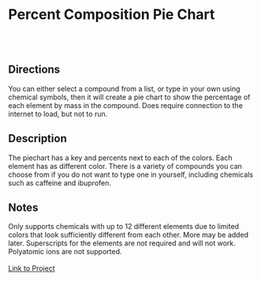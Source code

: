 # Percent Composition Pie Chart
<br></br>
## Directions
You can either select a compound from a list, or type in your own using chemical symbols, then it will create a pie chart to show the percentage of each element by mass in the compound. Does require connection to the internet to load, but not to run.

## Description
The piechart has a key and percents next to each of the colors. Each element has as different color. There is a variety of compounds you can choose from if you do not want to type one in yourself, including chemicals such as caffeine and ibuprofen. 

## Notes
Only supports chemicals with up to 12 different elements due to limited colors that look sufficiently different from each other. More may be added later. Superscripts for the elements are not required and will not work. Polyatomic ions are not supported.
<br></br>
[Link to Project](https://editor.p5js.org/jachuhs/present/Yt6IkvD8w)
